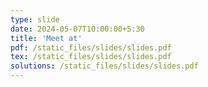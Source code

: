 ```yaml
---
type: slide
date: 2024-05-07T10:00:00+5:30
title: 'Meet at'
pdf: /static_files/slides/slides.pdf
tex: /static_files/slides/slides.pdf
solutions: /static_files/slides/slides.pdf
---
```




<!--
due_event: 
    type: due
    date: 2020-12-13T23:59:00+3:30
    description: 'Assignment alg #1 due'
-->
